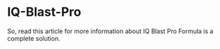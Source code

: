 # IQ-Blast-Pro
So, read this article for more information about IQ Blast Pro Formula is a complete solution.
